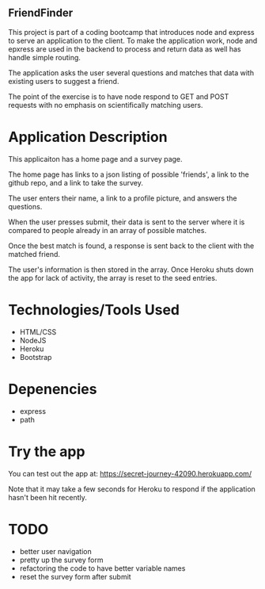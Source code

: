 ## FriendFinder
This project is part of a coding bootcamp that introduces node and express to serve an application to the client.  To make the application work,
node and epxress are used in the backend to process and return data as well has handle simple routing.

The application asks the user several questions and matches that data with existing users to suggest a friend.

The point of the exercise is to have node respond to GET and POST requests with no emphasis on scientifically matching users.

# Application Description
This applicaiton has a home page and a survey page.

The home page has links to a json listing of possible 'friends', a link to the github repo, and a link to take the survey.

The user enters their name, a link to a profile picture, and answers the questions.

When the user presses submit, their data is sent to the server where it is compared to people already in an array of possible matches.

Once the best match is found, a response is sent back to the client with the matched friend.

The user's information is then stored in the array.  Once Heroku shuts down the app for lack of activity, the array is reset to the seed entries.

# Technologies/Tools Used
* HTML/CSS
* NodeJS
* Heroku
* Bootstrap

# Depenencies
* express
* path

# Try the app
You can test out the app at: https://secret-journey-42090.herokuapp.com/

Note that it may take a few seconds for Heroku to respond if the application hasn't been hit recently.

# TODO
* better user navigation
* pretty up the survey form
* refactoring the code to have better variable names
* reset the survey form after submit



